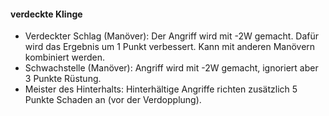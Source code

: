 #### verdeckte Klinge

* Verdeckter Schlag (Manöver): Der Angriff wird mit -2W gemacht. Dafür wird das Ergebnis um 1 Punkt verbessert.
Kann mit anderen Manövern kombiniert werden.
* Schwachstelle (Manöver): Angriff wird mit -2W gemacht, ignoriert aber 3 Punkte Rüstung.
* Meister des Hinterhalts: Hinterhältige Angriffe richten zusätzlich 5 Punkte Schaden an (vor der Verdopplung).
